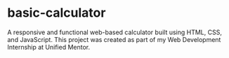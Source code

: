 # basic-calculator
A responsive and functional web-based calculator built using HTML, CSS, and JavaScript. This project was created as part of my Web Development Internship at Unified Mentor.
